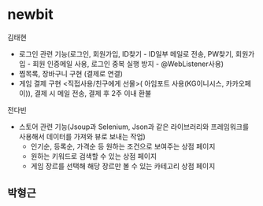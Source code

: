# newbit

김태현
  - 로그인 관련 기능(로그인, 회원가입, ID찾기 - ID일부 메일로 전송, PW찾기, 회원가입 - 회원 인증메일 사용, 로그인 중복 실행 방지 - @WebListener사용)
  - 찜목록, 장바구니 구현 (결제로 연결)
  - 게임 결제 구현 <직접사용/친구에게 선물>( 아임포트 사용(KG이니시스, 카카오페이)), 결제 시 메일 전송, 결제 후 2주 이내 환불
  
전다빈
  - 스토어 관련 기능(Jsoup과 Selenium, Json과 같은 라이브러리와 프레임워크를 사용해서 데이터를 가져와 뷰로 보내는 작업)
    - 인기순, 등록순, 가격순 등 원하는 조건으로 보여주는 상점 페이지
    - 원하는 키워드로 검색할 수 있는 상점 페이지
    - 게임 장르를 선택해 해당 장르만 볼 수 있는 카테고리 상점 페이지  
    
박형근
  -
